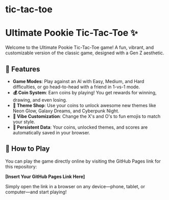 # tic-tac-toe
# Ultimate Pookie Tic-Tac-Toe ✨

Welcome to the Ultimate Pookie Tic-Tac-Toe game! A fun, vibrant, and customizable version of the classic game, designed with a Gen Z aesthetic.

## 🌟 Features

* **Game Modes**: Play against an AI with Easy, Medium, and Hard difficulties, or go head-to-head with a friend in 1-vs-1 mode.
* **💰 Coin System**: Earn coins by playing! You get rewards for winning, drawing, and even losing.
* **🎨 Theme Shop**: Use your coins to unlock awesome new themes like Neon Glow, Galaxy Dreams, and Cyberpunk Night.
* **💅 Vibe Customization**: Change the X's and O's to fun emojis to match your style.
* **💾 Persistent Data**: Your coins, unlocked themes, and scores are automatically saved in your browser.

## 🚀 How to Play

You can play the game directly online by visiting the GitHub Pages link for this repository:

**[Insert Your GitHub Pages Link Here]**

Simply open the link in a browser on any device—phone, tablet, or computer—and start playing!
